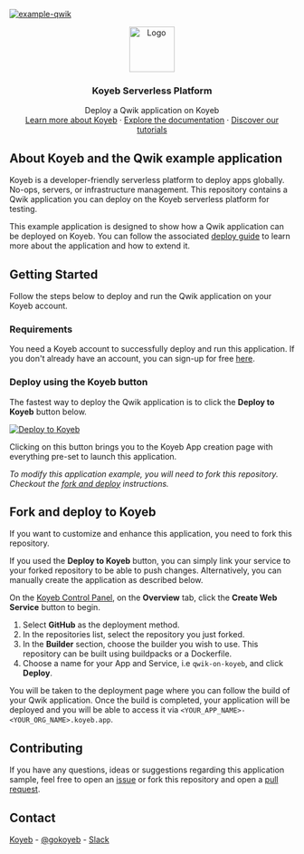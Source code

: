 [![example-qwik](https://github.com/koyeb/example-qwik/actions/workflows/deploy.yaml/badge.svg)](https://github.com/koyeb/example-qwik/actions)

<div align="center">
  <a href="https://koyeb.com">
    <img src="https://www.koyeb.com/static/images/icons/koyeb.svg" alt="Logo" width="80" height="80">
  </a>
  <h3 align="center">Koyeb Serverless Platform</h3>
  <p align="center">
    Deploy a Qwik application on Koyeb
    <br />
    <a href="https://koyeb.com">Learn more about Koyeb</a>
    ·
    <a href="https://koyeb.com/docs">Explore the documentation</a>
    ·
    <a href="https://koyeb.com/tutorials">Discover our tutorials</a>
  </p>
</div>


## About Koyeb and the Qwik example application

Koyeb is a developer-friendly serverless platform to deploy apps globally. No-ops, servers, or infrastructure management.  This repository contains a Qwik application you can deploy on the Koyeb serverless platform for testing.

This example application is designed to show how a Qwik application can be deployed on Koyeb.  You can follow the associated [deploy guide](https://koyeb.com/docs/deploy/qwik) to learn more about the application and how to extend it.

## Getting Started

Follow the steps below to deploy and run the Qwik application on your Koyeb account.

### Requirements

You need a Koyeb account to successfully deploy and run this application. If you don't already have an account, you can sign-up for free [here](https://app.koyeb.com/auth/signup).

### Deploy using the Koyeb button

The fastest way to deploy the Qwik application is to click the **Deploy to Koyeb** button below.

[![Deploy to Koyeb](https://www.koyeb.com/static/images/deploy/button.svg)](https://app.koyeb.com/deploy?name=example-qwik&type=git&repository=koyeb/example-qwik&branch=main&ports=3000;http;/)

Clicking on this button brings you to the Koyeb App creation page with everything pre-set to launch this application.

_To modify this application example, you will need to fork this repository. Checkout the [fork and deploy](#fork-and-deploy-to-koyeb) instructions._

## Fork and deploy to Koyeb

If you want to customize and enhance this application, you need to fork this repository.

If you used the **Deploy to Koyeb** button, you can simply link your service to your forked repository to be able to push changes.  Alternatively, you can manually create the application as described below.

On the [Koyeb Control Panel](//app.koyeb.com/apps), on the **Overview** tab, click the **Create Web Service** button to begin.

1. Select **GitHub** as the deployment method.
2. In the repositories list, select the repository you just forked.
3. In the **Builder** section, choose the builder you wish to use.  This repository can be built using buildpacks or a Dockerfile.
4. Choose a name for your App and Service, i.e `qwik-on-koyeb`, and click **Deploy**.

You will be taken to the deployment page where you can follow the build of your Qwik application. Once the build is completed, your application will be deployed and you will be able to access it via `<YOUR_APP_NAME>-<YOUR_ORG_NAME>.koyeb.app`.

## Contributing

If you have any questions, ideas or suggestions regarding this application sample, feel free to open an [issue](https://github.com/koyeb/example-qwik/issues) or fork this repository and open a [pull request](https://github.com/koyeb/example-qwik/pulls).

## Contact

[Koyeb](https://www.koyeb.com) - [@gokoyeb](https://twitter.com/gokoyeb) - [Slack](http://slack.koyeb.com/)
